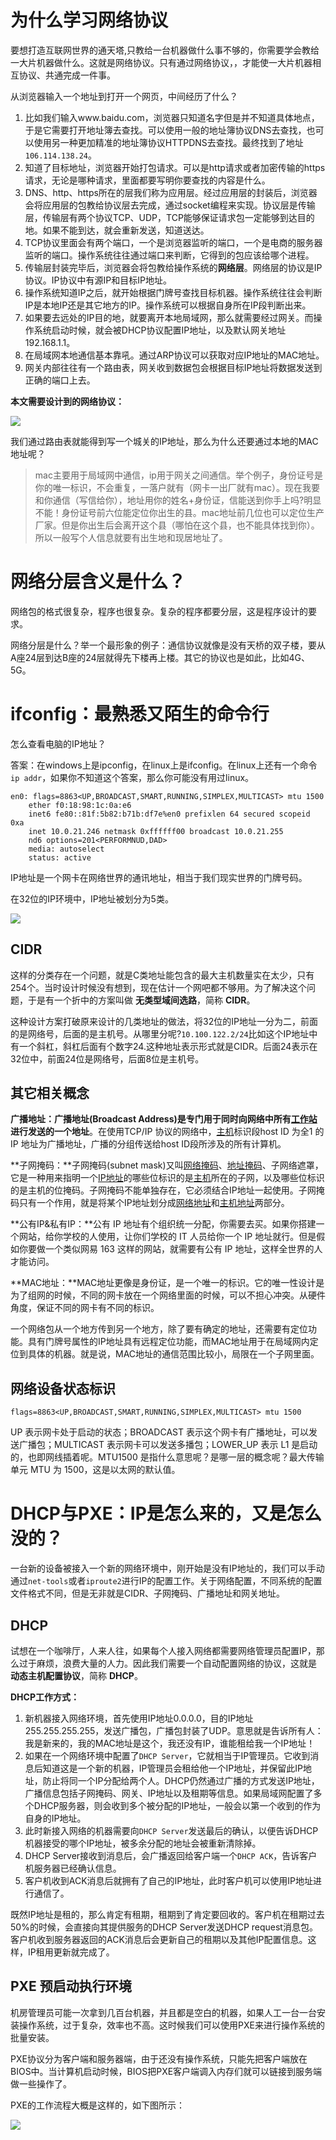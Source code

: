 # 为什么学习网络协议

要想打造互联网世界的通天塔,只教给一台机器做什么事不够的，你需要学会教给一大片机器做什么。这就是网络协议。只有通过网络协议，，才能使一大片机器相互协议、共通完成一件事。

从浏览器输入一个地址到打开一个网页，中间经历了什么？

1. 比如我们输入www.baidu.com，浏览器只知道名字但是并不知道具体地点，于是它需要打开地址簿去查找。可以使用一般的地址簿协议DNS去查找，也可以使用另一种更加精准的地址簿协议HTTPDNS去查找。最终找到了地址`106.114.138.24`。
2. 知道了目标地址，浏览器开始打包请求。可以是http请求或者加密传输的https请求，无论是哪种请求，里面都要写明你要查找的内容是什么。
3. DNS、http、https所在的层我们称为应用层。经过应用层的封装后，浏览器会将应用层的包教给协议层去完成，通过socket编程来实现。协议层是传输层，传输层有两个协议TCP、UDP，TCP能够保证请求包一定能够到达目的地。如果不能到达，就会重新发送，知道送达。
4. TCP协议里面会有两个端口，一个是浏览器监听的端口，一个是电商的服务器监听的端口。操作系统往往通过端口来判断，它得到的包应该给哪个进程。
5. 传输层封装完毕后，浏览器会将包教给操作系统的**网络层**。网络层的协议是IP协议。IP协议中有源IP和目标IP地址。
6. 操作系统知道IP之后，就开始根据门牌号查找目标机器。操作系统往往会判断IP是本地IP还是其它地方的IP。操作系统可以根据自身所在IP段判断出来。
7. 如果要去远处的IP目的地，就要离开本地局域网，那么就需要经过网关。而操作系统启动时候，就会被DHCP协议配置IP地址，以及默认网关地址192.168.1.1。
8. 在局域网本地通信基本靠吼。通过ARP协议可以获取对应IP地址的MAC地址。
9. 网关内部往往有一个路由表，网关收到数据包会根据目标IP地址将数据发送到正确的端口上去。

**本文需要设计到的网络协议：**

![](../resourse/images/WX20190704-132944.png)

我们通过路由表就能得到写一个城关的IP地址，那么为什么还要通过本地的MAC地址呢？

> mac主要用于局域网中通信，ip用于网关之间通信。举个例子，身份证号是你的唯一标识，不会重复，一落户就有（网卡一出厂就有mac）。现在我要和你通信（写信给你），地址用你的姓名+身份证，信能送到你手上吗?明显不能！身份证号前六位能定位你出生的县。mac地址前几位也可以定位生产厂家。但是你出生后会离开这个县（哪怕在这个县，也不能具体找到你）。所以一般写个人信息就要有出生地和现居地址了。



# 网络分层含义是什么？ 

网络包的格式很复杂，程序也很复杂。复杂的程序都要分层，这是程序设计的要求。

网络分层是什么？举一个最形象的例子：通信协议就像是没有天桥的双子楼，要从A座24层到达B座的24层就得先下楼再上楼。其它的协议也是如此，比如4G、5G。



# ifconfig：最熟悉又陌生的命令行

怎么查看电脑的IP地址？

答案：在windows上是ipconfig，在linux上是ifconfig。在linux上还有一个命令`ip addr`，如果你不知道这个答案，那么你可能没有用过linux。

```shell
en0: flags=8863<UP,BROADCAST,SMART,RUNNING,SIMPLEX,MULTICAST> mtu 1500
	ether f0:18:98:1c:0a:e6
	inet6 fe80::81f:5b82:b71b:df7e%en0 prefixlen 64 secured scopeid 0xa
	inet 10.0.21.246 netmask 0xffffff00 broadcast 10.0.21.255
	nd6 options=201<PERFORMNUD,DAD>
	media: autoselect
	status: active	
```



IP地址是一个网卡在网络世界的通讯地址，相当于我们现实世界的门牌号码。

在32位的IP环境中，IP地址被划分为5类。

![](../resourse/images/0b32d6e35ff0bbc5d46cfb87f6669d9e.jpg)

## CIDR

这样的分类存在一个问题，就是C类地址能包含的最大主机数量实在太少，只有254个。当时设计时候没有想到，现在估计一个网吧都不够用。为了解决这个问题，于是有一个折中的方案叫做 **无类型域间选路**，简称 **CIDR**。

这种设计方案打破原来设计的几类地址的做法，将32位的IP地址一分为二，前面的是网络号，后面的是主机号。从哪里分呢?`10.100.122.2/24`比如这个IP地址中有一个斜杠，斜杠后面有个数字24.这种地址表示形式就是CIDR。后面24表示在32位中，前面24位是网络号，后面8位是主机号。

## 其它相关概念

**广播地址：**广播地址(Broadcast Address)是专门用于同时向网络中所有[工作站](https://baike.baidu.com/item/工作站/217955)进行发送的一个**地址**。在使用TCP/IP 协议的网络中，[主机](https://baike.baidu.com/item/主机/455151)标识段host ID 为全1 的IP 地址为广播地址，广播的分组传送给host ID段所涉及的所有计算机。

**子网掩码：**子网掩码(subnet mask)又叫[网络掩码](https://baike.baidu.com/item/网络掩码/7862514)、[地址掩码](https://baike.baidu.com/item/地址掩码/8623995)、子网络遮罩，它是一种用来指明一个[IP地址](https://baike.baidu.com/item/IP地址)的哪些位标识的是[主机](https://baike.baidu.com/item/主机/455151)所在的子网，以及哪些位标识的是主机的位掩码。子网掩码不能单独存在，它必须结合IP地址一起使用。子网掩码只有一个作用，就是将某个IP地址划分成[网络地址](https://baike.baidu.com/item/网络地址/9765459)和[主机地址](https://baike.baidu.com/item/主机地址/9765500)两部分。

**公有IP&私有IP：**公有 IP 地址有个组织统一分配，你需要去买。如果你搭建一个网站，给你学校的人使用，让你们学校的 IT 人员给你一个 IP 地址就行。但是假如你要做一个类似网易 163 这样的网站，就需要有公有 IP 地址，这样全世界的人才能访问。

**MAC地址：**MAC地址更像是身份证，是一个唯一的标识。它的唯一性设计是为了组网的时候，不同的网卡放在一个网络里面的时候，可以不担心冲突。从硬件角度，保证不同的网卡有不同的标识。

一个网络包从一个地方传到另一个地方，除了要有确定的地址，还需要有定位功能。具有门牌号属性的IP地址具有远程定位功能，而MAC地址用于在局域网内定位到具体的机器。就是说，MAC地址的通信范围比较小，局限在一个子网里面。

## 网络设备状态标识

```shell
flags=8863<UP,BROADCAST,SMART,RUNNING,SIMPLEX,MULTICAST> mtu 1500	
```

UP 表示网卡处于启动的状态；BROADCAST 表示这个网卡有广播地址，可以发送广播包；MULTICAST 表示网卡可以发送多播包；LOWER_UP 表示 L1 是启动的，也即网线插着呢。MTU1500 是指什么意思呢？是哪一层的概念呢？最大传输单元 MTU 为 1500，这是以太网的默认值。



# DHCP与PXE：IP是怎么来的，又是怎么没的？

一台新的设备被接入一个新的网络环境中，刚开始是没有IP地址的，我们可以手动通过`net-tools`或者`iproute2`进行IP的配置工作。关于网络配置，不同系统的配置文件格式不同，但是无非就是CIDR、子网掩码、广播地址和网关地址。

##  DHCP

试想在一个咖啡厅，人来人往，如果每个人接入网络都需要网络管理员配置IP，那么过于麻烦，浪费大量的人力。因此我们需要一个自动配置网络的协议，这就是 **动态主机配置协议**，简称 **DHCP**。

**DHCP工作方式：**

1. 新机器接入网络环境，首先使用IP地址0.0.0.0，目的IP地址255.255.255.255，发送广播包，广播包封装了UDP。意思就是告诉所有人：我是新来的，我的MAC地址是这个，我还没有IP，谁能租给我一个IP地址！
2. 如果在一个网络环境中配置了`DHCP Server`，它就相当于IP管理员。它收到消息后知道这是一个新的机器，IP管理员会租给他一个IP地址，并保留此IP地址，防止将同一个IP分配给两个人。DHCP仍然通过广播的方式发送IP地址，广播信息包括子网掩码、网关、IP地址以及租期等信息。如果局域网配置了多个DHCP服务器，则会收到多个被分配的IP地址，一般会以第一个收到的作为自身的IP地址。
3. 此时新接入网络的机器需要向`DHCP Server`发送最后的确认，以便告诉DHCP机器接受的哪个IP地址，被多余分配的地址会被重新清除掉。
4. DHCP Server接收到消息后，会广播返回给客户端一个`DHCP ACK`，告诉客户机服务器已经确认信息。
5. 客户机收到ACK消息后就拥有了自己的IP地址，此时客户机可以使用IP地址进行通信了。

既然IP地址是租的，那么肯定有租期，租期到了肯定要回收的。客户机在租期过去50%的时候，会直接向其提供服务的DHCP Server发送DHCP request消息包。客户机收到服务器返回的ACK消息后会更新自己的租期以及其他IP配置信息。这样，IP租用更新就完成了。

## PXE 预启动执行环境

机房管理员可能一次拿到几百台机器，并且都是空白的机器，如果人工一台一台安装操作系统，过于复杂，效率也不高。这时候我们可以使用PXE来进行操作系统的批量安装。

PXE协议分为客户端和服务器端，由于还没有操作系统，只能先把客户端放在BIOS中。当计算机启动时候，BIOS把PXE客户端调入内存们就可以链接到服务端做一些操作了。

PXE的工作流程大概是这样的，如下图所示：

![](../resourse/images/6e69007db3fc68ff6da8496266abf6a4.jpg)























